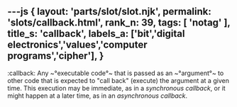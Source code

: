 ---js
{
  layout: 'parts/slot/slot.njk',
  permalink: 'slots/callback.html',
  rank_n: 39,
  tags: [ 'notag' ],
  title_s: 'callback',
  labels_a: ['bit','digital electronics','values','computer programs','cipher'],
}
---
:callback:
Any ~°executable code°~ that is passed as an ~°argument°~ to other code that is expected to "call back" (execute) the argument at a given time. This execution may be immediate, as in a <i>synchronous callback</i>, or it might happen at a later time, as in an <i>asynchronous callback</i>.
